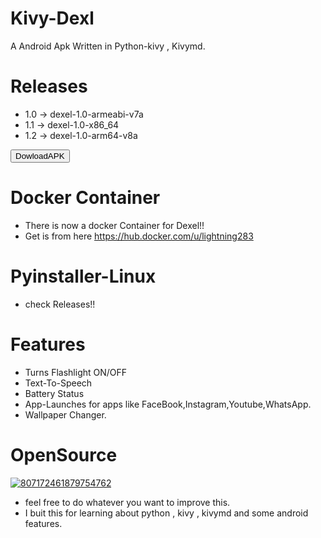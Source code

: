 # Kivy-Dexl
A Android Apk Written in Python-kivy , Kivymd.
# Releases
-  1.0 -> dexel-1.0-armeabi-v7a
-  1.1 -> dexel-1.0-x86_64
-  1.2 -> dexel-1.0-arm64-v8a

<form action="https://github.com/LIGHTNING283/Kivy-Dexel/releases/tag/3.0"> <input type="submit" value="DowloadAPK" /> </form>

# Docker Container
-  There is now a docker Container for Dexel!!
-  Get is from here https://hub.docker.com/u/lightning283
# Pyinstaller-Linux
-  check Releases!!
# Features
-  Turns Flashlight ON/OFF
-  Text-To-Speech
-  Battery Status
-  App-Launches for apps like FaceBook,Instagram,Youtube,WhatsApp.
-  Wallpaper Changer.
# OpenSource

<a href="https://imgbb.com/"><img src="https://i.ibb.co/yf6xvsX/807172461879754762.gif" alt="807172461879754762" border="0"></a>

-  feel free to do whatever you want to improve this.
-  I buit this for learning about python , kivy , kivymd and some android features.
